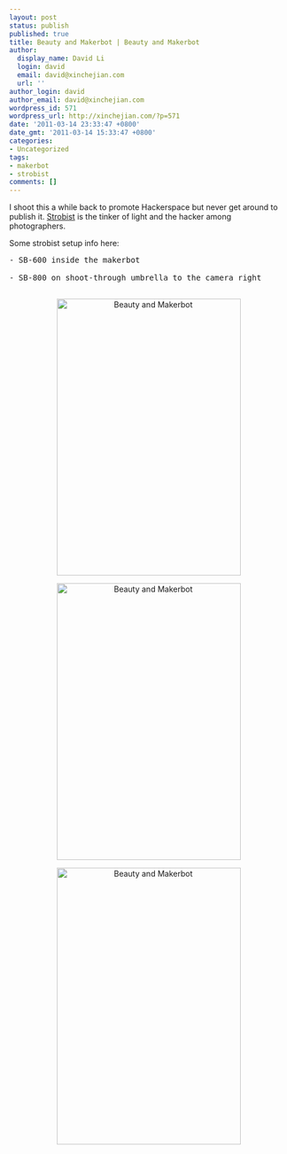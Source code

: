 ```yaml
---
layout: post
status: publish
published: true
title: Beauty and Makerbot | Beauty and Makerbot
author:
  display_name: David Li
  login: david
  email: david@xinchejian.com
  url: ''
author_login: david
author_email: david@xinchejian.com
wordpress_id: 571
wordpress_url: http://xinchejian.com/?p=571
date: '2011-03-14 23:33:47 +0800'
date_gmt: '2011-03-14 15:33:47 +0800'
categories:
- Uncategorized
tags:
- makerbot
- strobist
comments: []
---
```

<p>I shoot this a while back to promote Hackerspace but never get around to publish it. <a href="http://strobist.blogspot.com/" target="_blank">Strobist</a> is the tinker of light and the hacker among photographers.</p></p>
<p>Some strobist setup info here:</p></p>
<pre>
- SB-600 inside the makerbot<br />
- SB-800 on shoot-through umbrella to the camera right<br />
</pre></p>
<p style="text-align:center"><a href="http://www.flickr.com/photos/taweili/5526497838/" title="Beauty and Makerbot by xxom, on Flickr"><img src="http://farm6.static.flickr.com/5215/5526497838_54b48b557d.jpg" width="332" height="500" alt="Beauty and Makerbot" target="_blank"/></a></p></p>
<p style="text-align:center"><a href="http://www.flickr.com/photos/taweili/5526497164/" title="Beauty and Makerbot by xxom, on Flickr"><img src="http://farm6.static.flickr.com/5298/5526497164_72d284ab04.jpg" width="332" height="500" alt="Beauty and Makerbot" target="_blank"/></a></p></p>
<p style="text-align:center"><a href="http://www.flickr.com/photos/taweili/5526496562/" title="Beauty and Makerbot by xxom, on Flickr"><img src="http://farm6.static.flickr.com/5096/5526496562_31665e7fc2.jpg" width="332" height="500" alt="Beauty and Makerbot" target="_blank"/></a></p></p>

